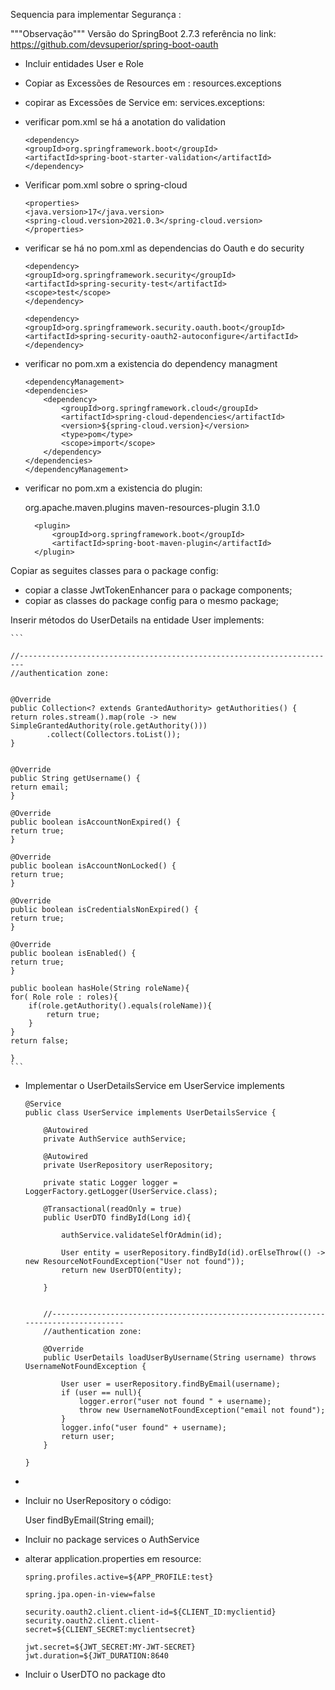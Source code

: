 Sequencia para implementar Segurança :

"""Observação"""
Versão do SpringBoot 2.7.3
referência no link: https://github.com/devsuperior/spring-boot-oauth

- Incluir entidades User e Role

- Copiar as Excessões de Resources em : resources.exceptions

- copirar as Excessões de Service em: services.exceptions:

- verificar pom.xml se há a anotation do validation

    ```
    <dependency>
    <groupId>org.springframework.boot</groupId>
    <artifactId>spring-boot-starter-validation</artifactId>
    </dependency>
    ```

- Verificar pom.xml sobre o spring-cloud

    ```
    <properties>
    <java.version>17</java.version>
    <spring-cloud.version>2021.0.3</spring-cloud.version>
    </properties>

    ```

- verificar se há no pom.xml as dependencias do Oauth e do security

    ```
    <dependency>
    <groupId>org.springframework.security</groupId>
    <artifactId>spring-security-test</artifactId>
    <scope>test</scope>
    </dependency>

    <dependency>
    <groupId>org.springframework.security.oauth.boot</groupId>
    <artifactId>spring-security-oauth2-autoconfigure</artifactId>
    </dependency>
    ```

- verificar no pom.xm a existencia do dependency managment
 
    ```
    <dependencyManagement>
    <dependencies>
        <dependency>
            <groupId>org.springframework.cloud</groupId>
            <artifactId>spring-cloud-dependencies</artifactId>
            <version>${spring-cloud.version}</version>
            <type>pom</type>
            <scope>import</scope>
        </dependency>
    </dependencies>
    </dependencyManagement>
    ```

- verificar no pom.xm a existencia do plugin:

  	<build>
	<plugins>
		<plugin>
			<groupId>org.apache.maven.plugins</groupId>
			<artifactId>maven-resources-plugin</artifactId>
			<version>3.1.0</version><!--$NO-MVN-MAN-VER$ -->
		</plugin>

		<plugin>
			<groupId>org.springframework.boot</groupId>
			<artifactId>spring-boot-maven-plugin</artifactId>
		</plugin>
	</plugins>
	</build>


Copiar as seguites classes para o package config:

- copiar a classe JwtTokenEnhancer para o package components;
- copiar as classes do package config para o mesmo package;


Inserir métodos do UserDetails na entidade User implements:

    ```

    //-----------------------------------------------------------------------
    //authentication zone:


    @Override
    public Collection<? extends GrantedAuthority> getAuthorities() {
    return roles.stream().map(role -> new SimpleGrantedAuthority(role.getAuthority()))
            .collect(Collectors.toList());
    }


    @Override
    public String getUsername() {
    return email;
    }

    @Override
    public boolean isAccountNonExpired() {
    return true;
    }

    @Override
    public boolean isAccountNonLocked() {
    return true;
    }

    @Override
    public boolean isCredentialsNonExpired() {
    return true;
    }

    @Override
    public boolean isEnabled() {
    return true;
    }

    public boolean hasHole(String roleName){
    for( Role role : roles){
        if(role.getAuthority().equals(roleName)){
            return true;
        }
    }
    return false;

    }
    ```

- Implementar o UserDetailsService em UserService implements

    ```
    @Service
    public class UserService implements UserDetailsService {

        @Autowired
        private AuthService authService;

        @Autowired
        private UserRepository userRepository;

        private static Logger logger = LoggerFactory.getLogger(UserService.class);

        @Transactional(readOnly = true)
        public UserDTO findById(Long id){

            authService.validateSelfOrAdmin(id);

            User entity = userRepository.findById(id).orElseThrow(() -> new ResourceNotFoundException("User not found"));
            return new UserDTO(entity);

        }


        //-----------------------------------------------------------------------------------
        //authentication zone:

        @Override
        public UserDetails loadUserByUsername(String username) throws UsernameNotFoundException {

            User user = userRepository.findByEmail(username);
            if (user == null){
                logger.error("user not found " + username);
                throw new UsernameNotFoundException("email not found");
            }
            logger.info("user found" + username);
            return user;
        }

    }

    ```
- 
- Incluir no UserRepository o código:

	User findByEmail(String email);

- Incluir no package services o AuthService

- alterar application.properties em resource:

    ```
    spring.profiles.active=${APP_PROFILE:test}

    spring.jpa.open-in-view=false

    security.oauth2.client.client-id=${CLIENT_ID:myclientid}
    security.oauth2.client.client-secret=${CLIENT_SECRET:myclientsecret}

    jwt.secret=${JWT_SECRET:MY-JWT-SECRET}
    jwt.duration=${JWT_DURATION:8640
    ```

- Incluir o UserDTO no package dto
